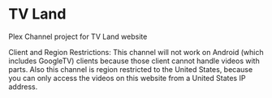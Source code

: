 TV Land
=========

Plex Channel project for TV Land website

Client and Region Restrictions: 
This channel will not work on Android (which includes GoogleTV) clients because those client cannot handle videos with parts. 
Also this channel is region restricted to the United States, because you can only access the videos on this website from a United States IP address.
